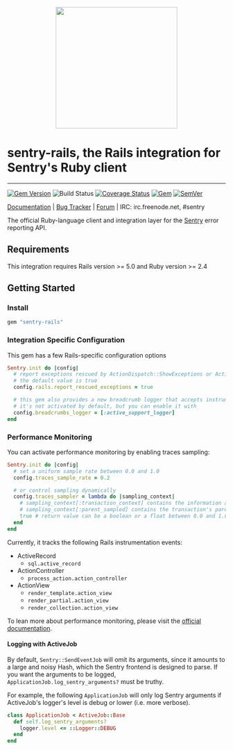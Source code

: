 <p align="center">
  <a href="https://sentry.io" target="_blank" align="center">
    <img src="https://sentry-brand.storage.googleapis.com/sentry-logo-black.png" width="280">
  </a>
  <br>
</p>

# sentry-rails, the Rails integration for Sentry's Ruby client

---


[![Gem Version](https://img.shields.io/gem/v/sentry-rails.svg)](https://rubygems.org/gems/sentry-rails)
![Build Status](https://github.com/getsentry/sentry-ruby/workflows/sentry-rails%20Test/badge.svg)
[![Coverage Status](https://img.shields.io/codecov/c/github/getsentry/sentry-ruby/master?logo=codecov)](https://codecov.io/gh/getsentry/sentry-ruby/branch/master)
[![Gem](https://img.shields.io/gem/dt/sentry-rails.svg)](https://rubygems.org/gems/sentry-rails/)
[![SemVer](https://api.dependabot.com/badges/compatibility_score?dependency-name=sentry-rails&package-manager=bundler&version-scheme=semver)](https://dependabot.com/compatibility-score.html?dependency-name=sentry-rails&package-manager=bundler&version-scheme=semver)


[Documentation](https://docs.sentry.io/platforms/ruby/guides/rails/) | [Bug Tracker](https://github.com/getsentry/sentry-ruby/issues) | [Forum](https://forum.sentry.io/) | IRC: irc.freenode.net, #sentry

The official Ruby-language client and integration layer for the [Sentry](https://github.com/getsentry/sentry) error reporting API.


## Requirements

This integration requires Rails version >= 5.0 and Ruby version >= 2.4

## Getting Started

### Install

```ruby
gem "sentry-rails"
```

### Integration Specific Configuration

This gem has a few Rails-specific configuration options

```ruby
Sentry.init do |config|
  # report exceptions rescued by ActionDispatch::ShowExceptions or ActionDispatch::DebugExceptions middlewares
  # the default value is true
  config.rails.report_rescued_exceptions = true

  # this gem also provides a new breadcrumb logger that accepts instrumentations from ActiveSupport
  # it's not activated by default, but you can enable it with
  config.breadcrumbs_logger = [:active_support_logger]
end
```

### Performance Monitoring

You can activate performance monitoring by enabling traces sampling:

```ruby
Sentry.init do |config|
  # set a uniform sample rate between 0.0 and 1.0
  config.traces_sample_rate = 0.2

  # or control sampling dynamically
  config.traces_sampler = lambda do |sampling_context|
    # sampling_context[:transaction_context] contains the information about the transaction
    # sampling_context[:parent_sampled] contains the transaction's parent's sample decision
    true # return value can be a boolean or a float between 0.0 and 1.0
  end
end
```

Currently, it tracks the following Rails instrumentation events:

- ActiveRecord
  - `sql.active_record`
- ActionController
  - `process_action.action_controller`
- ActionView
  - `render_template.action_view`
  - `render_partial.action_view`
  - `render_collection.action_view`

To lean more about performance monitoring, please visit the [official documentation](https://docs.sentry.io/platforms/ruby/guides/rails/performance/).

#### Logging with ActiveJob

By default, `Sentry::SendEventJob` will omit its arguments, since it amounts to a large and noisy Hash, which the Sentry frontend is designed to parse.
If you want the arguments to be logged, `ApplicationJob.log_sentry_arguments?` must be truthy.

For example, the following `ApplicationJob` will only log Sentry arguments if ActiveJob's logger's level is debug or lower (i.e. more verbose).

```ruby
class ApplicationJob < ActiveJob::Base
  def self.log_sentry_arguments?
    logger.level <= ::Logger::DEBUG
  end
end
```
